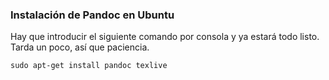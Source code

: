 ### **Instalación de Pandoc en Ubuntu**

Hay que introducir el siguiente comando por consola y ya estará todo listo. Tarda un poco, así que paciencia.

```
sudo apt-get install pandoc texlive
```

